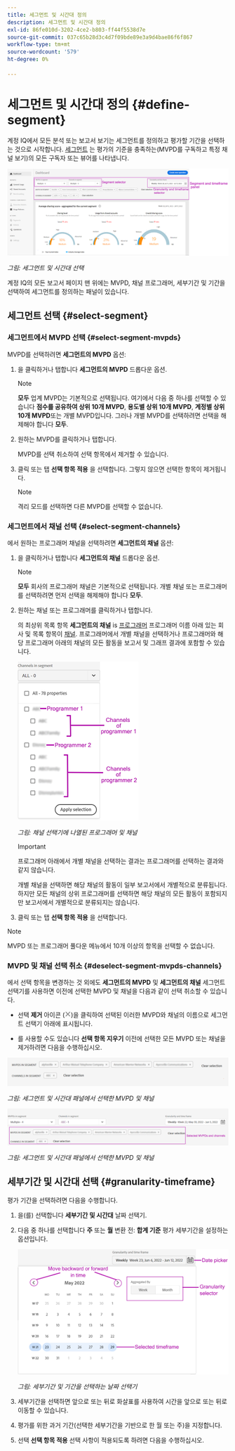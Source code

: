 ```yaml
---
title: 세그먼트 및 시간대 정의
description: 세그먼트 및 시간대 정의
exl-id: 86fe010d-3202-4ce2-b803-ff44f5538d7e
source-git-commit: 037c65b28d3c4d7f09bde89e3a9d4bae86f6f867
workflow-type: tm+mt
source-wordcount: '579'
ht-degree: 0%

---
```


# 세그먼트 및 시간대 정의 {#define-segment}

계정 IQ에서 모든 분석 또는 보고서 보기는 세그먼트를 정의하고 평가할 기간을 선택하는 것으로 시작합니다. [세그먼트](/help/AccountIQ/product-concepts.md#segmet-def) 는 평가의 기준을 충족하는(MVPD를 구독하고 특정 채널 보기)의 모든 구독자 또는 뷰어를 나타냅니다.

![](assets/segment-panel.png)

*그림: 세그먼트 및 시간대 선택*

계정 IQ의 모든 보고서 페이지 맨 위에는 MVPD, 채널 프로그래머, 세부기간 및 기간을 선택하여 세그먼트를 정의하는 패널이 있습니다.

## 세그먼트 선택 {#select-segment}

### 세그먼트에서 MVPD 선택 {#select-segment-mvpds}

MVPD를 선택하려면 **세그먼트의 MVPD** 옵션:

1. 을 클릭하거나 탭합니다 **세그먼트의 MVPD** 드롭다운 옵션.

   >[!NOTE]
   >
   >**모두** 업계 MVPD는 기본적으로 선택됩니다. 여기에서 다음 중 하나를 선택할 수 있습니다 **점수를 공유하여 상위 10개 MVPD**, **용도별 상위 10개 MVPD**, **계정별 상위 10개 MVPD**&#x200B;또는 개별 MVPD입니다. 그러나 개별 MVPD를 선택하려면 선택을 해제해야 합니다 **모두**.

1. 원하는 MVPD를 클릭하거나 탭합니다.

   MVPD를 선택 취소하여 선택 항목에서 제거할 수 있습니다.

1. 클릭 또는 탭 **선택 항목 적용** 을 선택합니다. 그렇지 않으면 선택한 항목이 제거됩니다.

   >[!NOTE]
   >
   >격리 모드를 선택하면 다른 MVPD를 선택할 수 없습니다.

### 세그먼트에서 채널 선택 {#select-segment-channels}

에서 원하는 프로그래머 채널을 선택하려면 **세그먼트의 채널** 옵션:

1. 을 클릭하거나 탭합니다 **세그먼트의 채널** 드롭다운 옵션.

   >[!NOTE]
   >
   >**모두** 회사의 프로그래머 채널은 기본적으로 선택됩니다. 개별 채널 또는 프로그래머를 선택하려면 먼저 선택을 해제해야 합니다 **모두**.

1. 원하는 채널 또는 프로그래머를 클릭하거나 탭합니다.

   의 최상위 목록 항목 **세그먼트의 채널** is [프로그래머](/help/AccountIQ/product-concepts.md#programmer-def) 프로그래머 이름 아래 있는 회사 및 목록 항목이 [채널](/help/AccountIQ/product-concepts.md#channel-def). 프로그래머에서 개별 채널을 선택하거나 프로그래머와 해당 프로그래머 아래의 채널의 모든 활동을 보고서 및 그래프 결과에 포함할 수 있습니다.

   ![](assets/programmer-channels.png)


   *그림: 채널 선택기에 나열된 프로그래머 및 채널*

   >[!IMPORTANT]
   >
   >프로그래머 아래에서 개별 채널을 선택하는 결과는 프로그래머를 선택하는 결과와 같지 않습니다.
   >
   >
   >개별 채널을 선택하면 해당 채널의 활동이 일부 보고서에서 개별적으로 분류됩니다. 하지만 모든 채널의 상위 프로그래머를 선택하면 해당 채널의 모든 활동이 포함되지만 보고서에서 개별적으로 분류되지는 않습니다.

1. 클릭 또는 탭 **선택 항목 적용** 을 선택합니다.

>[!NOTE]
>
>MVPD 또는 프로그래머 풀다운 메뉴에서 10개 이상의 항목을 선택할 수 없습니다.

### MVPD 및 채널 선택 취소 {#deselect-segment-mvpds-channels}

에서 선택 항목을 변경하는 것 외에도 **세그먼트의 MVPD** 및 **세그먼트의 채널** 세그먼트 선택기를 사용하면 이전에 선택한 MVPD 및 채널을 다음과 같이 선택 취소할 수 있습니다.

* 선택 **제거** 아이콘 (![아이콘 제거](assets/remove-icon.png))을 클릭하여 선택된 이러한 MVPD와 채널의 이름으로 세그먼트 선택기 아래에 표시됩니다.

* 를 사용할 수도 있습니다 **선택 항목 지우기** 이전에 선택한 모든 MVPD 또는 채널을 제거하려면 다음을 수행하십시오.

![](assets/segment-panel-selection1.png)

*그림: 세그먼트 및 시간대 패널에서 선택한 MVPD 및 채널*

![](assets/segment-panel-selection.png)

*그림: 세그먼트 및 시간대 패널에서 선택한 MVPD 및 채널*

## 세부기간 및 시간대 선택 {#granularity-timeframe}

평가 기간을 선택하려면 다음을 수행합니다.

1. 을(를) 선택합니다 **세부기간 및 시간대** 날짜 선택기.

1. 다음 중 하나를 선택합니다 **주** 또는 **월** 변환 전: **합계 기준** 평가 세부기간을 설정하는 옵션입니다.

   ![](assets/granularity-timeframe-weekwise.png)


   *그림: 세부기간 및 기간을 선택하는 날짜 선택기*

1. 세부기간을 선택하면 앞으로 또는 뒤로 화살표를 사용하여 시간을 앞으로 또는 뒤로 이동할 수 있습니다.

1. 평가를 위한 과거 기간(선택한 세부기간을 기반으로 한 월 또는 주)을 지정합니다.

1. 선택 **선택 항목 적용** 선택 사항이 적용되도록 하려면 다음을 수행하십시오.
